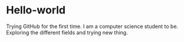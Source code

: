 # Hello-world
Trying GitHub for the first time. 
I am a computer science student to be. Exploring the different fields and trying new thing.

